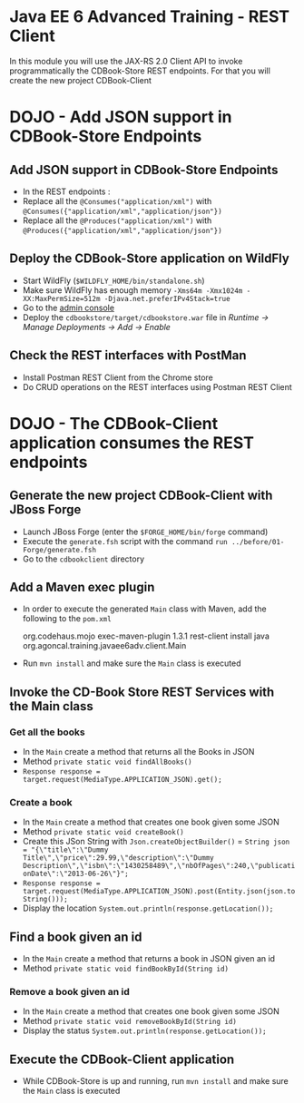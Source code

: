 # Java EE 6 Advanced Training - REST Client

In this module you will use the JAX-RS 2.0 Client API to invoke programmatically the CDBook-Store REST endpoints. For that you will create the new project CDBook-Client

# DOJO - Add JSON support in CDBook-Store Endpoints
 
## Add JSON support in CDBook-Store Endpoints

* In the REST endpoints :
* Replace all the `@Consumes("application/xml")` with `@Consumes({"application/xml","application/json"})`
* Replace all the `@Produces("application/xml")` with `@Produces({"application/xml","application/json"})`

## Deploy the CDBook-Store application on WildFly

* Start WildFly (`$WILDFLY_HOME/bin/standalone.sh`)
* Make sure WildFly has enough memory `-Xms64m -Xmx1024m -XX:MaxPermSize=512m -Djava.net.preferIPv4Stack=true`
* Go to the [admin console](http://localhost:9990/)
* Deploy the `cdbookstore/target/cdbookstore.war` file in _Runtime -> Manage Deployments -> Add -> Enable_

## Check the REST interfaces with PostMan

* Install Postman REST Client from the Chrome store 
* Do CRUD operations on the REST interfaces using Postman REST Client
 
# DOJO - The CDBook-Client application consumes the REST endpoints

## Generate the new project CDBook-Client with JBoss Forge

* Launch JBoss Forge (enter the `$FORGE_HOME/bin/forge` command)
* Execute the `generate.fsh` script with the command `run ../before/01-Forge/generate.fsh` 
* Go to the `cdbookclient` directory

## Add a Maven exec plugin

* In order to execute the generated `Main` class with Maven, add the following to the `pom.xml`

    <plugins>
      <plugin>
        <groupId>org.codehaus.mojo</groupId>
        <artifactId>exec-maven-plugin</artifactId>
        <version>1.3.1</version>
        <executions>
          <execution>
            <id>rest-client</id>
            <phase>install</phase>
            <goals>
              <goal>java</goal>
            </goals>
            <configuration>
              <mainClass>org.agoncal.training.javaee6adv.client.Main</mainClass>
            </configuration>
          </execution>
        </executions>
      </plugin>
    </plugins>
    
* Run `mvn install` and make sure the `Main` class is executed
    
## Invoke the CD-Book Store REST Services with the Main class

### Get all the books
    
* In the `Main` create a method that returns all the Books in JSON
* Method `private static void findAllBooks()`
* `Response response = target.request(MediaType.APPLICATION_JSON).get();`

### Create a book

* In the `Main` create a method that creates one book given some JSON
* Method `private static void createBook()`
* Create this JSon String with `Json.createObjectBuilder()` = `String json = "{\"title\":\"Dummy Title\",\"price\":29.99,\"description\":\"Dummy Description\",\"isbn\":\"1430258489\",\"nbOfPages\":240,\"publicationDate\":\"2013-06-26\"}";`
* `Response response = target.request(MediaType.APPLICATION_JSON).post(Entity.json(json.toString()));`
* Display the location `System.out.println(response.getLocation());`

## Find a book given an id

* In the `Main` create a method that returns a book in JSON given an id
* Method `private static void findBookById(String id)`

### Remove a book given an id

* In the `Main` create a method that creates one book given some JSON
* Method `private static void removeBookById(String id)`
* Display the status `System.out.println(response.getLocation());`

## Execute the CDBook-Client application

* While CDBook-Store is up and running, run `mvn install` and make sure the `Main` class is executed

